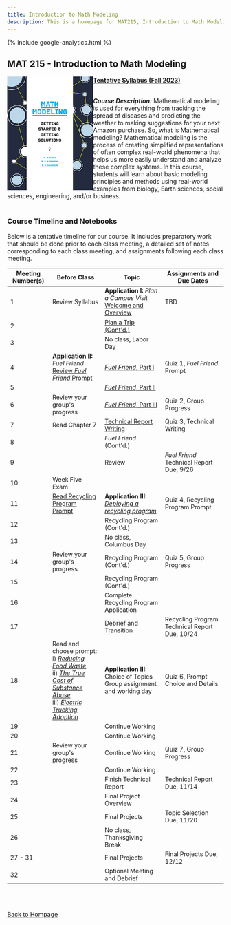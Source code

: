 ```yaml
---
title: Introduction to Math Modeling
description: This is a homepage for MAT215, Introduction to Math Modeling, with Dr. Gilbert at Southern New Hampshire University. This general education course provides students with a first exposure to the construction and analysis of mathematical models. Mathematical models and modeling are for everyone!
---
```


{% include google-analytics.html %}

## MAT 215 - Introduction to Math Modeling

<img src="/SiteFiles/MathModelingHandbook_SIAM.jpg" align="left" width=200> [**Tentative Syllabus (Fall 2023)**](https://drive.google.com/file/d/1VaD79ZLvhvf-UqYlBnwD0PSDABmWGiaP/view?usp=share_link)<br/>
<br/>

***Course Description:*** Mathematical modeling is used for everything from tracking the spread of diseases 
and predicting the weather to making suggestions for your next Amazon purchase. So, what is Mathematical 
modeling? Mathematical modeling is the process of creating simplified representations of often complex 
real-world phenomena that helps us more easily understand and analyze these complex systems. In this course, 
students will learn about basic modeling principles and methods using real-world examples from biology, 
Earth sciences, social sciences, engineering, and/or business.<br/>
<br/>

### Course Timeline and Notebooks

Below is a tentative timeline for our course. It includes preparatory work that should be done prior to each 
class meeting, a detailed set of notes corresponding to each class meeting, and assignments following each 
class meeting.

| Meeting Number(s) | Before Class | Topic | Assignments and Due Dates |
|---------------|-------------|--------------|--------------|
| 1 | Review Syllabus | **Application I:** *Plan a Campus Visit* <br/> [Welcome and Overview](https://colab.research.google.com/drive/1QVz7Wk4KFJHvFIe1a2r0jpfpXkzOUZyp?usp=sharing) | TBD |
| 2 |  | [Plan a Trip (Cont'd.)](https://colab.research.google.com/drive/1AcXeVGKZ9bdlyCS0nZUb84UpzwyPWmDb?usp=sharing) |  |
| 3 |  |  No class, Labor Day |  |
| 4 | **Application II:** *Fuel Friend* <br/> [Review *Fuel Friend* Prompt](https://colab.research.google.com/drive/1EZ5hG3mKVeb6JCbbBBn6B2YkDzN0TX9Q?usp=sharing) | [*Fuel Friend*, Part I](https://colab.research.google.com/drive/1aAVq4eMEiGOSnn2aX1cgIX3nocvn1hjU?usp=sharing) | Quiz 1, *Fuel Friend* Prompt |
| 5 |  | [*Fuel Friend*, Part II](https://colab.research.google.com/drive/1dOQXGV7eIyB-gluMkG4eOr1b-zRJpF6z?usp=sharing) |  |
| 6 | Review your group's progress | [*Fuel Friend*, Part III](https://colab.research.google.com/drive/14w1RLgR9sdI8TShryqQc3o4qA5M_ClAg?usp=sharing) | Quiz 2, Group Progress |
| 7 | Read Chapter 7 | [Technical Report Writing](https://colab.research.google.com/drive/1ej9O5J6amH7BTgh4b580QWdea_iVfQhb?usp=sharing) | Quiz 3, Technical Writing |
| 8 |  | *Fuel Friend* (Cont'd.) |  |
| 9 |  | Review | *Fuel Friend* Technical Report Due, 9/26 |
| 10 | Week Five Exam |  |
| 11 | [Read Recycling Program Prompt](https://m3challenge.siam.org/sites/default/files/uploads/m3challenge_problem_13_1.pdf) | **Application III:** [*Deploying a recycling program*](https://m3challenge.siam.org/sites/default/files/uploads/m3challenge_problem_13_1.pdf) | Quiz 4, Recycling Program Prompt |
| 12 |  | Recycling Program (Cont'd.) |  | 
| 13 |  | No class, Columbus Day |  |
| 14 | Review your group's progress | Recycling Program (Cont'd.) | Quiz 5, Group Progress |
| 15 |  | Recycling Program (Cont'd.) |  |
| 16 |  | Complete Recycling Program Application |  |
| 17 |  |  Debrief and Transition | Recycling Program Technical Report Due, 10/24 |
| 18 | Read and choose prompt: <br/> i) [*Reducing Food Waste*](https://m3challenge.siam.org/archives/2018/problem) <br/> ii) [*The True Cost of Substance Abuse*](https://m3challenge.siam.org/archives/2019/problem) <br/> iii) [*Electric Trucking Adoption*](https://m3challenge.siam.org/archives/2020/problem) | **Application III:** Choice of Topics <br/> Group assignment and working day | Quiz 6, Prompt Choice and Details | 
| 19 |  | Continue Working |  |
| 20 |  | Continue Working |  |
| 21 | Review your group's progress | Continue Working | Quiz 7, Group Progress |
| 22 |  | Continue Working |  |
| 23 |  | Finish Technical Report | Technical Report Due, 11/14 | 
| 24 |  | Final Project Overview |  |
| 25 |  | Final Projects | Topic Selection Due, 11/20 |
| 26 |  | No class, Thanksgiving Break |  |
| 27 - 31 |  | Final Projects | Final Projects Due, 12/12 |
| 32 |  | Optional Meeting and Debrief |  |

<br/>
<br/>

[Back to Hompage](https://agmath.github.io/)
